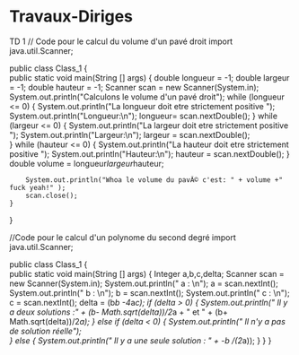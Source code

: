 # Travaux-Diriges
TD 1
// Code pour le calcul du volume d'un pavé droit
import java.util.Scanner;

public class Class_1 {	
	public static void main(String [] args) {
		double longueur = -1;
		double largeur = -1;
		double hauteur = -1;
		Scanner scan = new Scanner(System.in);
		System.out.println("Calculons le volume d'un pavé droit");
		while (longueur <= 0) {
			System.out.println("La longueur doit etre strictement positive ");
			System.out.println("Longueur:\n");
			longueur= scan.nextDouble();
		}
		while (largeur <= 0) {
			System.out.println("La largeur doit etre strictement positive ");
			System.out.println("Largeur:\n");
			 largeur = scan.nextDouble();		
		}
		while (hauteur <= 0) {
			System.out.println("La hauteur doit etre strictement positive ");
			System.out.println("Hauteur:\n");
			 hauteur = scan.nextDouble();
		}
		double volume = longueur*largeur*hauteur;

		System.out.println("Whoa le volume du pavÃ© c'est: " + volume +" fuck yeah!" );
		scan.close();
	}
}	

//Code pour le calcul d'un polynome du second degré
import java.util.Scanner;

public class Class_1 {	
	public static void main(String [] args) {
    Integer a,b,c,delta;
		Scanner scan = new Scanner(System.in);
		System.out.println(" a : \n");
		a = scan.nextInt();
		System.out.println(" b : \n");
		b = scan.nextInt();
		System.out.println(" c : \n");
		c = scan.nextInt();
		delta = (b*b -4*a*c);
		if (delta > 0) {
			System.out.println(" Il y a deux solutions :" + (b- Math.sqrt(delta))/2*a + " et " + (b+ Math.sqrt(delta))/2*a);
		}
		else if (delta < 0) {
			System.out.println(" Il n'y a pas de solution réelle");			
		}
		else {
			System.out.println(" Il y a une seule solution : " + -b /(2*a));
		}
  }
}
